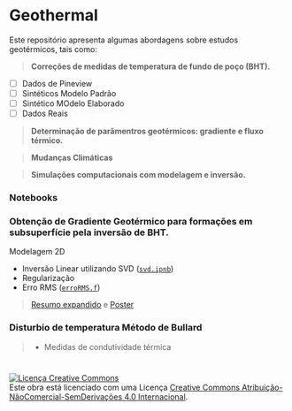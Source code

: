 # Geothermal 

Este repositório apresenta algumas abordagens sobre estudos geotérmicos, tais como: 

>**Correções de medidas de temperatura de fundo de poço (BHT).**
- [ ] Dados de Pineview
- [ ] Sintéticos Modelo Padrão
- [ ] Sintético MOdelo Elaborado
- [ ] Dados Reais

>**Determinação de parâmentros geotérmicos: gradiente e fluxo térmico.**

>**Mudanças Climáticas**

>**Simulações computacionais com modelagem e inversão.**

### Notebooks

### Obtenção de Gradiente Geotérmico para formações em subsuperfície pela inversão de BHT.
Modelagem 2D
+ Inversão Linear utilizando SVD ([`svd.ipnb`](https://github.com/arturbenevides/GEOTHERMAL/blob/master/svd.ipynb))
+ Regularização
+ Erro RMS ([`erroRMS.f`](https://github.com/arturbenevides/GEOTHERMAL/blob/master/erroRMS.f))
> [Resumo expandido](https://github.com/arturbenevides/GEOTHERMAL/blob/master/text/Resuma_Expandido_simbgf_2016.pdf) e [Poster](https://github.com/arturbenevides/GEOTHERMAL/blob/master/text/poster_Artur_vers%C3%A3o2.pdf)
  
### Disturbio de temperatura Método de Bullard
  >+ Medidas de condutividade térmica
  
  
  
  
  #
  
  

<a rel="license" href="http://creativecommons.org/licenses/by-nc-nd/4.0/"><img alt="Licença Creative Commons" style="border-width:0" src="https://i.creativecommons.org/l/by-nc-nd/4.0/88x31.png" /></a><br />Este obra está licenciado com uma Licença <a rel="license" href="http://creativecommons.org/licenses/by-nc-nd/4.0/">Creative Commons Atribuição-NãoComercial-SemDerivações 4.0 Internacional</a>.
